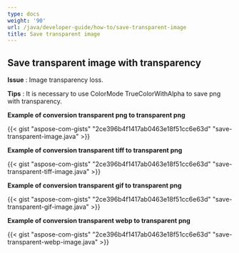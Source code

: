 ```yaml
---
type: docs
weight: '90'
url: /java/developer-guide/how-to/save-transparent-image
title: Save transparent image
---
```


**Save transparent image with transparency**
-----------------------------------------

**Issue** : Image transparency loss.

**Tips** : It is necessary to use ColorMode TrueColorWithAlpha to save png with transparency.

**Example of conversion transparent png to transparent png**

{{< gist "aspose-com-gists" "2ce396b4f1417ab0463e18f51cc6e63d" "save-transparent-image.java" >}}

**Example of conversion transparent tiff to transparent png**

{{< gist "aspose-com-gists" "2ce396b4f1417ab0463e18f51cc6e63d" "save-transparent-tiff-image.java" >}}

**Example of conversion transparent gif to transparent png**

{{< gist "aspose-com-gists" "2ce396b4f1417ab0463e18f51cc6e63d" "save-transparent-gif-image.java" >}}

**Example of conversion transparent webp to transparent png**

{{< gist "aspose-com-gists" "2ce396b4f1417ab0463e18f51cc6e63d" "save-transparent-webp-image.java" >}}